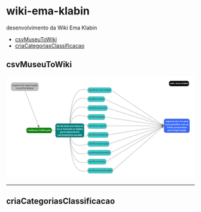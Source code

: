 # wiki-ema-klabin
desenvolvimento da Wiki Ema Klabin

- [csvMuseuToWiki](#csvmuseutowiki)
- [criaCategoriasClassificacao](#criaCategoriasclassificacao)

<!-- toc -->
## csvMuseuToWiki
![Fluxograma da Construção da Wiki Ema Klabin](https://raw.githubusercontent.com/hgodinho/wiki-ema-klabin/fa73f1233564d20fbce78fffb7dbec749d1e2349/wiki-ema-klabin-fluxograma-principal.png)

***********************
## criaCategoriasClassificacao
